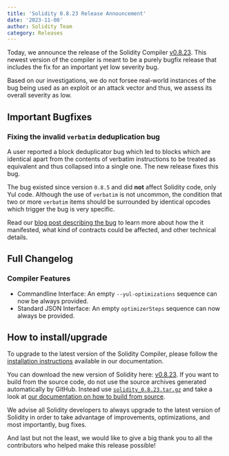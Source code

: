 ```yaml
---
title: 'Solidity 0.8.23 Release Announcement'
date: '2023-11-08'
author: Solidity Team
category: Releases
---
```


Today, we announce the release of the Solidity Compiler [v0.8.23](https://github.com/ethereum/solidity/releases/tag/v0.8.23). This newest version of the compiler is meant to be a purely bugfix release that includes the fix for an important yet low severity bug.

Based on our investigations, we do not forsee real-world instances of the bug being used as an exploit or an attack vector and thus, we assess its overall severity as low.

## Important Bugfixes

### Fixing the invalid `verbatim` deduplication bug

A user reported a block deduplicator bug which led to blocks which are identical apart from the contents of verbatim instructions to be treated as equivalent and thus collapsed into a single one. The new release fixes this bug.

The bug existed since version `0.8.5` and did **not** affect Solidity code, only Yul code. Although the use of `verbatim` is not uncommon, the condition that two or more `verbatim` items should be surrounded by identical opcodes which trigger the bug is very specific.

Read our [blog post describing the bug]() to learn more about how the it manifested, what kind of contracts could be affected, and other technical details.

## Full Changelog

### Compiler Features

 * Commandline Interface: An empty ``--yul-optimizations`` sequence can now be always provided.
 * Standard JSON Interface: An empty ``optimizerSteps`` sequence can now always be provided.

## How to install/upgrade

To upgrade to the latest version of the Solidity Compiler, please follow the [installation instructions](https://docs.soliditylang.org/en/v0.8.23/installing-solidity.html) available in our documentation.

You can download the new version of Solidity here: [v0.8.23](https://github.com/ethereum/solidity/releases/tag/v0.8.23). If you want to build from the source code, do not use the source archives generated automatically by GitHub. Instead use [`solidity_0.8.23.tar.gz`](https://github.com/ethereum/solidity/releases/download/v0.8.23/solidity_0.8.23.tar.gz) and take a look at [our documentation on how to build from source](https://docs.soliditylang.org/en/v0.8.23/installing-solidity.html#building-from-source).

We advise all Solidity developers to always upgrade to the latest version of Solidity in order to take advantage of improvements, optimizations, and most importantly, bug fixes.

And last but not the least, we would like to give a big thank you to all the contributors who helped make this release possible!
